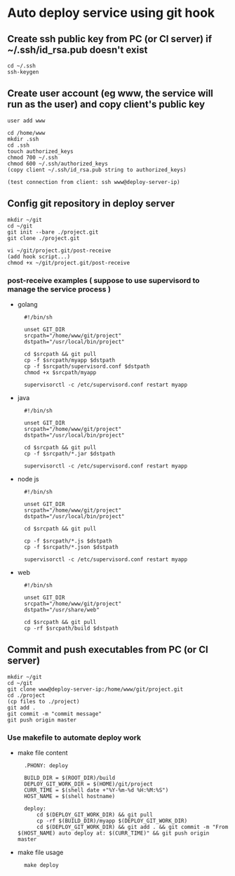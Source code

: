 # Auto deploy service using git hook

## Create ssh public key from PC (or CI server) if ~/.ssh/id_rsa.pub doesn't exist

    cd ~/.ssh
    ssh-keygen

## Create user account (eg www, the service will run as the user) and copy client's public key

    user add www

    cd /home/www
    mkdir .ssh 
    cd .ssh
    touch authorized_keys
    chmod 700 ~/.ssh
    chmod 600 ~/.ssh/authorized_keys
    (copy client ~/.ssh/id_rsa.pub string to authorized_keys)   

    (test connection from client: ssh www@deploy-server-ip)

## Config git repository in deploy server

    mkdir ~/git
    cd ~/git
    git init --bare ./project.git
    git clone ./project.git

    vi ~/git/project.git/post-receive
    (add hook script...)
    chmod +x ~/git/project.git/post-receive

### post-receive examples ( suppose to use supervisord to manage the service process )

* golang

        #!/bin/sh

        unset GIT_DIR
        srcpath="/home/www/git/project"
        dstpath="/usr/local/bin/project"

        cd $srcpath && git pull
        cp -f $srcpath/myapp $dstpath
        cp -f $srcpath/supervisord.conf $dstpath
        chmod +x $srcpath/myapp

        supervisorctl -c /etc/supervisord.conf restart myapp

* java

        #!/bin/sh

        unset GIT_DIR
        srcpath="/home/www/git/project"
        dstpath="/usr/local/bin/project"

        cd $srcpath && git pull
        cp -f $srcpath/*.jar $dstpath

        supervisorctl -c /etc/supervisord.conf restart myapp

* node js

        #!/bin/sh

        unset GIT_DIR
        srcpath="/home/www/git/project"
        dstpath="/usr/local/bin/project"

        cd $srcpath && git pull

        cp -f $srcpath/*.js $dstpath
        cp -f $srcpath/*.json $dstpath

        supervisorctl -c /etc/supervisord.conf restart myapp

* web

        #!/bin/sh

        unset GIT_DIR
        srcpath="/home/www/git/project"
        dstpath="/usr/share/web"

        cd $srcpath && git pull
        cp -rf $srcpath/build $dstpath


## Commit and push executables from PC (or CI server)
    mkdir ~/git
    cd ~/git
    git clone www@deploy-server-ip:/home/www/git/project.git
    cd ./project
    (cp files to ./project)
    git add .
    git commit -m "commit message"
    git push origin master

### Use makefile to automate deploy work

* make file content

        .PHONY: deploy

        BUILD_DIR = $(ROOT_DIR)/build
        DEPLOY_GIT_WORK_DIR = $(HOME)/git/project
        CURR_TIME = $(shell date +"%Y-%m-%d %H:%M:%S")
        HOST_NAME = $(shell hostname)

        deploy:
            cd $(DEPLOY_GIT_WORK_DIR) && git pull
            cp -rf $(BUILD_DIR)/myapp $(DEPLOY_GIT_WORK_DIR)
            cd $(DEPLOY_GIT_WORK_DIR) && git add . && git commit -m "From $(HOST_NAME) auto deploy at: $(CURR_TIME)" && git push origin master
            
* make file usage

        make deploy
        
